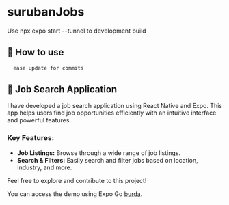 # surubanJobs

Use npx expo start --tunnel to development build
## 🚀 How to use

```sh
  ease update for commits
```
## 💼 Job Search Application

I have developed a job search application using React Native and Expo. This app helps users find job opportunities efficiently with an intuitive interface and powerful features.

### Key Features:
- **Job Listings:** Browse through a wide range of job listings.
- **Search & Filters:** Easily search and filter jobs based on location, industry, and more.

Feel free to explore and contribute to this project!


You can access the demo using Expo Go [burda](https://expo.dev/preview/update?message=Republish%20%22first%20build%22%20-%20group%3A%2098d3b712-c746-434d-af45-550ff2d10099&updateRuntimeVersion=1.0.0&createdAt=2024-08-06T15%3A38%3A56.393Z&slug=exp&projectId=00c3e48c-e056-4f2d-a4de-53ff964638bc&group=9f1586ff-c703-4e32-a04e-677ac12ae6f7).
